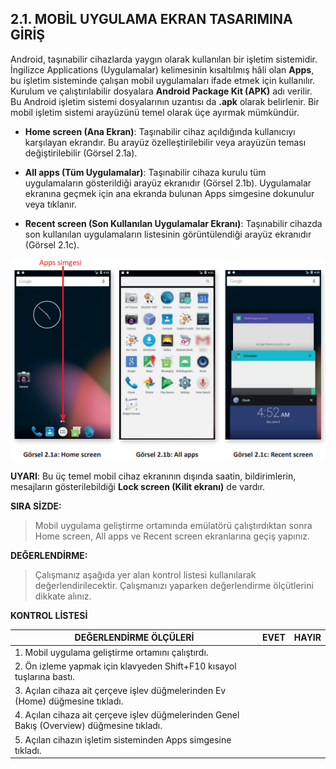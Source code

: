 ## 2.1. MOBİL UYGULAMA EKRAN TASARIMINA GİRİŞ

Android, taşınabilir cihazlarda yaygın olarak kullanılan bir işletim sistemidir. İngilizce Applications
(Uygulamalar) kelimesinin kısaltılmış hâli olan **Apps**, bu işletim sisteminde çalışan mobil uygulamaları ifade etmek için kullanılır. Kurulum ve çalıştırılabilir dosyalara **Android Package Kit (APK)**
adı verilir. Bu Android işletim sistemi dosyalarının uzantısı da **.apk** olarak belirlenir.
Bir mobil işletim sistemi arayüzünü temel olarak üçe ayırmak mümkündür.

- **Home screen (Ana Ekran)**: Taşınabilir cihaz açıldığında kullanıcıyı karşılayan ekrandır. Bu arayüz özelleştirilebilir veya arayüzün teması değiştirilebilir (Görsel 2.1a).

- **All apps (Tüm Uygulamalar)**: Taşınabilir cihaza kurulu tüm uygulamaların gösterildiği arayüz ekranıdır (Görsel 2.1b). Uygulamalar ekranına geçmek için ana ekranda bulunan Apps simgesine dokunulur veya tıklanır.

- **Recent screen (Son Kullanılan Uygulamalar Ekranı)**: Taşınabilir cihazda son kullanılan uygulamaların listesinin görüntülendiği arayüz ekranıdır (Görsel 2.1c).

![Gorsel 2.1a-b-c](./ekran-tasarimi/gorsel-2.1.png)

**UYARI**: Bu üç temel mobil cihaz ekranının dışında saatin, bildirimlerin, mesajların gösterilebildiği **Lock screen (Kilit ekranı)** de vardır.

**SIRA SİZDE:**

>Mobil uygulama geliştirme ortamında emülatörü çalıştırdıktan sonra Home
screen, All apps ve Recent screen ekranlarına geçiş yapınız.

**DEĞERLENDİRME:**

>Çalışmanız aşağıda yer alan kontrol listesi kullanılarak değerlendirilecektir.
Çalışmanızı yaparken değerlendirme ölçütlerini dikkate alınız.

**KONTROL LİSTESİ**

|DEĞERLENDİRME ÖLÇÜLERİ|EVET|HAYIR|
|---|---|---|
|1. Mobil uygulama geliştirme ortamını çalıştırdı.|
|2. Ön izleme yapmak için klavyeden Shift+F10 kısayol tuşlarına bastı.|
|3. Açılan cihaza ait çerçeve işlev düğmelerinden Ev (Home) düğmesine tıkladı.|
|4. Açılan cihaza ait çerçeve işlev düğmelerinden Genel Bakış (Overview) düğmesine tıkladı.|
|5. Açılan cihazın işletim sisteminden Apps simgesine tıkladı.|